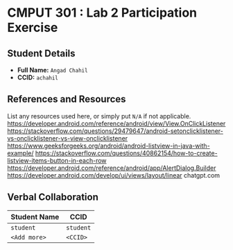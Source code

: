 # CMPUT 301 : Lab 2 Participation Exercise

## Student Details

- **Full Name:** `Angad Chahil`
- **CCID:** `achahil`

## References and Resources

List any resources used here, or simply put `N/A` if not applicable.
https://developer.android.com/reference/android/view/View.OnClickListener
https://stackoverflow.com/questions/29479647/android-setonclicklistener-vs-onclicklistener-vs-view-onclicklistener
https://www.geeksforgeeks.org/android/android-listview-in-java-with-example/
https://stackoverflow.com/questions/40862154/how-to-create-listview-items-button-in-each-row
https://developer.android.com/reference/android/app/AlertDialog.Builder
https://developer.android.com/develop/ui/views/layout/linear
chatgpt.com

## Verbal Collaboration

| Student Name | CCID      |
| ------------ | --------- |
| `student`    | `student` |
| `<Add more>` | `<CCID>`  |
